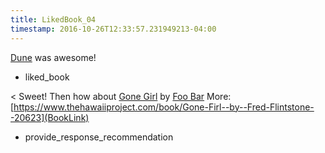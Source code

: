 ```yaml
---
title: LikedBook_04
timestamp: 2016-10-26T12:33:57.231949213-04:00
---
```


[Dune](BookTitle) was awesome!
* liked_book

< Sweet! Then how about [Gone Girl](BookTitle) by [Foo Bar](AuthorName) More: [https://www.thehawaiiproject.com/book/Gone-Firl--by--Fred-Flintstone--20623](BookLink)
* provide_response_recommendation

